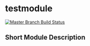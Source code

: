 # testmodule

[![Master Branch Build Status](https://img.shields.io/travis/mjclemente/testmodule/master.svg?style=flat-square&label=master)](https://travis-ci.org/mjclemente/testmodule)

## Short Module Description